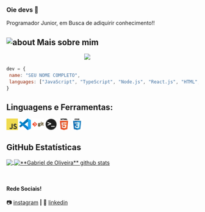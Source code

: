### Oie devs 👋

Programador Junior, em Busca de adiquirir conhecimento!!

## <img width="45" alt="about" src="https://raw.github.com/elizarov/elizarov/master/about.png"> Mais sobre mim

<img align="right" width="300" src="https://i2.wp.com/allhtaccess.info/wp-content/uploads/2018/03/programming.gif?fit=1281%2C716&ssl=1" />

</br>

```javascript
dev = {
 name: "SEU NOME COMPLETO",
 languages: ["JavaScript", "TypeScript", "Node.js", "React.js", "HTML", "CSS"]
}
```

## **Linguagens e Ferramentas:**  

<code><img height="30" src="https://raw.githubusercontent.com/github/explore/80688e429a7d4ef2fca1e82350fe8e3517d3494d/topics/javascript/javascript.png"></code>
<code><img height="30" src="https://raw.githubusercontent.com/github/explore/80688e429a7d4ef2fca1e82350fe8e3517d3494d/topics/visual-studio-code/visual-studio-code.png"></code>
<code><img height="30" src="https://raw.githubusercontent.com/github/explore/80688e429a7d4ef2fca1e82350fe8e3517d3494d/topics/git/git.png"></code>
<code><img height="30" src="https://raw.githubusercontent.com/github/explore/80688e429a7d4ef2fca1e82350fe8e3517d3494d/topics/terminal/terminal.png"></code>
<code><img height="30" src="https://raw.githubusercontent.com/github/explore/80688e429a7d4ef2fca1e82350fe8e3517d3494d/topics/html/html.png"></code>
<code><img height="30" src="https://raw.githubusercontent.com/github/explore/80688e429a7d4ef2fca1e82350fe8e3517d3494d/topics/css/css.png"></code>


## **GitHub Estatísticas**

<a href="https://github.com/GabrielOlisil">
  <img align="center" src="https://github-readme-stats.vercel.app/api/top-langs/?username=GabrielOlisil&theme=dracula&hide_langs_below=1" />
</a>

<a href="https://github.com/GabrielOlisil">
 <img align="center" src="https://github-readme-stats.vercel.app/api?username=GabrielOlisil&show_icons=true&theme=dracula&line_height=27" alt="**Gabriel de Oliveira** github stats"/>
</a>

[instagram]: https://www.instagram.com/gabriel_olisil/
[linkedin]: https://www.linkedin.com/in/gabriel-de-oliveira-silva/
<br>

#### Rede Sociais!

📷 [instagram][instagram] **|** 
👔 [linkedin][linkedin]
